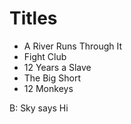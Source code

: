 # Titles

- A River Runs Through It
- Fight Club
- 12 Years a Slave
- The Big Short
- 12 Monkeys

B: Sky says Hi
